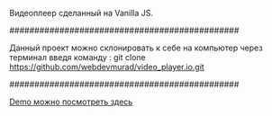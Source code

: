 Видеоплеер сделанный на Vanilla JS.

##############################################

Данный проект можно склонировать к себе на компьютер через терминал введя команду : git clone https://github.com/webdevmurad/video_player.io.git

##############################################

[Demo можно посмотреть здесь ](https://webdevmurad.github.io/video_player.io/)
